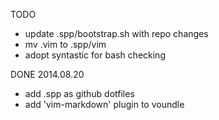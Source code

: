 TODO
* update .spp/bootstrap.sh with repo changes
* mv .vim to .spp/vim
* adopt syntastic for bash checking

DONE
2014.08.20
* add .spp as github dotfiles
* add 'vim-markdown' plugin to voundle
